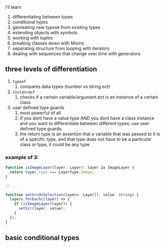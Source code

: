 i'll learn

1. differentiating between types
2. conditional types
3. genreating new typese from existing types
4. extending objects with symbols
5. working with tuples
6. breaking classes down with Mixins
7. separating structure from looping with iterators
8. dealing with sequences that change over time with generators

## three levels of differentiation

1. `typeof`
   1. compares data types (number vs string.ect)
2. `instanceof`
   1. checks if a certain variable/argument.ect is an instance of a certain class
3. user defined type guards
   1. most powerful of all
   2. if you dont have a value type AND you dont have a class instance and you want to differentiate between different types, use user defined type guards.
   3. the return type is an assertion that a variable that was passed to it is of a specific type, and that type does not have to be a particular class or type, it could be any type.

### example of 3:

```ts
function isImageLayer(layer: Layer): layer is ImageLayer {
  return layer.type === LayerType.Image;
}

// ...

function setSrcOnSelection(layers: Layer[], value: string) {
  layers.forEach((layer) => {
    if (isImageLayer(layer)) {
      setSrc(layer, value);
    }
  });
}
```

## basic conditional types
